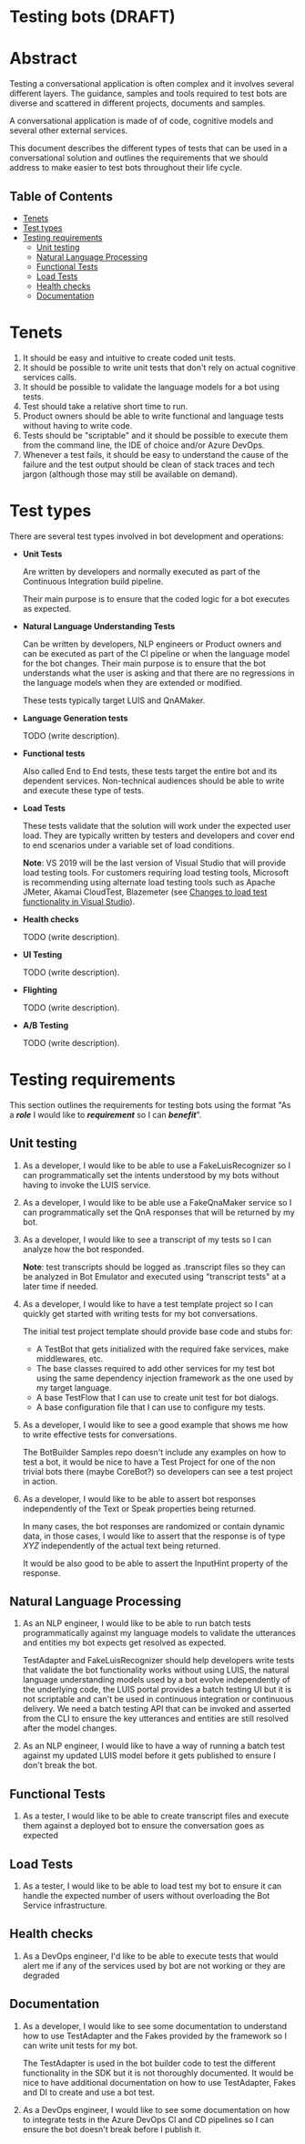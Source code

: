 
# Testing bots (DRAFT) <!-- omit in toc -->

# Abstract <!-- omit in toc -->

Testing a conversational application is often complex and it involves several different layers. The guidance, samples and tools required to test bots are diverse and scattered in different projects, documents and samples.  

A conversational application is made of of code, cognitive models and several other external services.

This document describes the different types of tests that can be used in a conversational solution and outlines the requirements that we should address to make easier to test bots throughout their life cycle.

## Table of Contents

- [Tenets](#tenets)
- [Test types](#test-types)
- [Testing requirements](#testing-requirements)
  - [Unit testing](#unit-testing)
  - [Natural Language Processing](#natural-language-processing)
  - [Functional Tests](#functional-tests)
  - [Load Tests](#load-tests)
  - [Health checks](#health-checks)
  - [Documentation](#documentation)

# Tenets

1. It should be easy and intuitive to create coded unit tests.
2. It should be possible to write unit tests that don't rely on actual cognitive services calls.
3. It should be possible to validate the language models for a bot using tests.
4. Test should take a relative short time to run.
5. Product owners should be able to write functional and language tests without having to write code.
6. Tests should be "scriptable" and it should be possible to execute them from the command line, the IDE of choice and/or Azure DevOps.
7. Whenever a test fails, it should be easy to understand the cause of the failure and the test output should be clean of stack traces and tech jargon (although those may still be available on demand).

# Test types

There are several test types involved in bot development and operations:

- **Unit Tests**
  
  Are written by developers and normally executed as part of the Continuous Integration build pipeline. 
  
  Their main purpose is to ensure that the coded logic for a bot executes as expected.

- **Natural Language Understanding Tests**

    Can be written by developers, NLP engineers or Product owners and can be executed as part of the CI pipeline or when the language model for the bot changes. Their main purpose is to ensure that the bot understands what the user is asking and that there are no regressions in the language models when they are extended or modified.

    These tests typically target LUIS and QnAMaker.

- **Language Generation tests**

   TODO (write description).

- **Functional tests**

    Also called End to End tests, these tests target the entire bot and its dependent services. Non-technical audiences should be able to write and execute these type of tests.

- **Load Tests**

    These tests validate that the solution will work under the expected user load. They are typically written by testers and developers and cover end to end scenarios under a variable set of load conditions.

    **Note**: VS 2019 will be the last version of Visual Studio that will provide load testing tools. For customers requiring load testing tools, Microsoft is recommending using alternate load testing tools such as Apache JMeter, Akamai CloudTest, Blazemeter (see [Changes to load test functionality in Visual Studio](https://docs.microsoft.com/en-us/azure/devops/test/load-test/overview?view=azure-devops)).

- **Health checks**

    TODO (write description).

- **UI Testing**

    TODO (write description).

- **Flighting**

    TODO (write description).

- **A/B Testing**

    TODO (write description).


# Testing requirements

This section outlines the requirements for testing bots using the format "As a ***role*** I would like to ***requirement*** so I can ***benefit***".

## Unit testing

1. As a developer, I would like to be able to use a FakeLuisRecognizer so I can programmatically set the intents understood by my bots without having to invoke the LUIS service.
2. As a developer, I would like to be able use a FakeQnaMaker service so I can programmatically set the QnA responses that will be returned by my bot.
3. As a developer, I would like to see a transcript of my tests so I can analyze how the bot responded.

    **Note**: test transcripts should be logged as .transcript files so they can be analyzed in Bot Emulator and executed using "transcript tests" at a later time if needed.
4. As a developer, I would like to have a test template project so I can quickly get started with writing tests for my bot conversations.
   
   The initial test project template should provide base code and stubs for:

   - A TestBot that gets initialized with the required fake services, make middlewares, etc.
   - The base classes required to add other services for my test bot using the same dependency injection framework as the one used by my target language.
   - A base TestFlow that I can use to create unit test for bot dialogs.
   - A base configuration file that I can use to configure my tests.

5. As a developer, I would like to see a good example that shows me how to write effective tests for conversations.

    The BotBuilder Samples repo doesn't include any examples on how to test a bot, it would be nice to have a Test Project for one of the non trivial bots there (maybe CoreBot?) so developers can see a test project in action.
6. As a developer, I would like to be able to assert bot responses independently of the Text or Speak properties being returned.

    In many cases, the bot responses are randomized or contain dynamic data, in those cases, I would like to assert that the response is of type *XYZ* independently of the actual text being returned.

    It would be also good to be able to assert the InputHint property of the response.

## Natural Language Processing

1. As an NLP engineer, I would like to be able to run batch tests programmatically against my language models to validate the utterances and entities my bot expects get resolved as expected.

    TestAdapter and FakeLuisRecognizer should help developers write tests that validate the bot functionality works without using LUIS, the natural language understanding models used by a bot evolve independently of the underlying code, the LUIS portal provides a batch testing UI but it is not scriptable and can't be used in continuous integration or continuous delivery. We need a batch testing API that can be invoked and asserted from the CLI to ensure the key utterances and entities are still resolved after the model changes.
2. As an NLP engineer, I would like to have a way of running a batch test against my updated LUIS model before it gets published to ensure I don't break the bot.

## Functional Tests

1. As a tester, I would like to be able to create transcript files and execute them against a deployed bot to ensure the conversation goes as expected

## Load Tests

1. As a tester, I would like to be able to load test my bot to ensure it can handle the expected number of users without overloading the Bot Service infrastructure.

## Health checks

1. As a DevOps engineer, I'd like to be able to execute tests that would alert me if any of the services used by bot are not working or they are degraded

## Documentation

1. As a developer, I would like to see some documentation to understand how to use TestAdapter and the Fakes provided by the framework so I can write unit tests for my bot.

    The TestAdapter is used in the bot builder code to test the different functionality in the SDK but it is not thoroughly documented. It would be nice to have additional documentation on how to use TestAdapter, Fakes and DI to create and use a bot test.
2. As a DevOps engineer, I would like to see some documentation on how to integrate tests in the Azure DevOps CI and CD pipelines so I can ensure the bot doesn't break before I publish it.